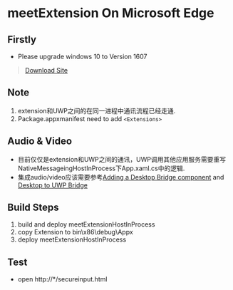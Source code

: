 # meetExtension On Microsoft Edge


## Firstly
* Please upgrade windows 10 to Version 1607

> [Download Site](https://www.microsoft.com/zh-cn/software-download/windows10)

## Note
1. extension和UWP之间的在同一进程中通讯流程已经走通.
2. Package.appxmanifest need to add `<Extensions>`

## Audio & Video
* 目前仅仅是extension和UWP之间的通讯，UWP调用其他应用服务需要重写NativeMessageingHostInProcess下App.xaml.cs中的逻辑.
* 集成audio/video应该需要参考[Adding a Desktop Bridge component](https://docs.microsoft.com/zh-cn/microsoft-edge/extensions/guides/native-messaging#desktop-bridge-component) and [Desktop to UWP Bridge](https://docs.microsoft.com/en-us/windows/uwp/porting/desktop-to-uwp-root)

## Build Steps
1. build and deploy meetExtensionHostInProcess
2. copy Extension to bin\x86\debug\Appx
3. deploy meetExtensionHostInProcess

## Test

* open http://*/secureinput.html


